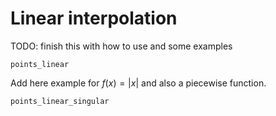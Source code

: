 # Linear interpolation

TODO: finish this with how to use and some examples

```@docs
points_linear
```

Add here example for $f(x) = |x|$ and also a piecewise function.

```@docs
points_linear_singular
```
